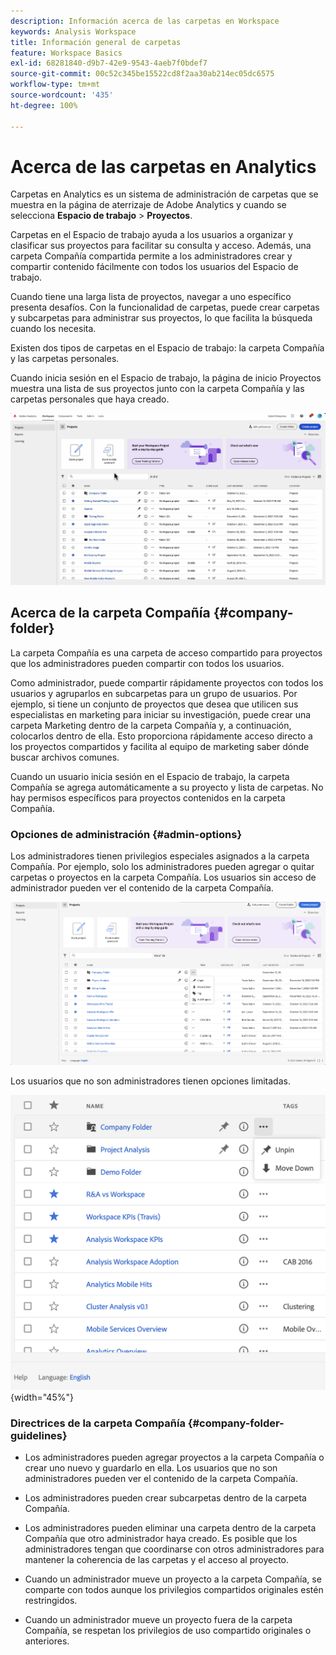 ```yaml
---
description: Información acerca de las carpetas en Workspace
keywords: Analysis Workspace
title: Información general de carpetas
feature: Workspace Basics
exl-id: 68281840-d9b7-42e9-9543-4aeb7f0bdef7
source-git-commit: 00c52c345be15522cd8f2aa30ab214ec05dc6575
workflow-type: tm+mt
source-wordcount: '435'
ht-degree: 100%

---
```


# Acerca de las carpetas en Analytics

Carpetas en Analytics es un sistema de administración de carpetas que se muestra en la página de aterrizaje de Adobe Analytics y cuando se selecciona **Espacio de trabajo** > **Proyectos**.

Carpetas en el Espacio de trabajo ayuda a los usuarios a organizar y clasificar sus proyectos para facilitar su consulta y acceso. Además, una carpeta Compañía compartida permite a los administradores crear y compartir contenido fácilmente con todos los usuarios del Espacio de trabajo.

Cuando tiene una larga lista de proyectos, navegar a uno específico presenta desafíos. Con la funcionalidad de carpetas, puede crear carpetas y subcarpetas para administrar sus proyectos, lo que facilita la búsqueda cuando los necesita.

Existen dos tipos de carpetas en el Espacio de trabajo: la carpeta Compañía y las carpetas personales.

Cuando inicia sesión en el Espacio de trabajo, la página de inicio Proyectos muestra una lista de sus proyectos junto con la carpeta Compañía y las carpetas personales que haya creado.

![](/help/analyze/analysis-workspace/build-workspace-project/assets/landing-page2.png)

## Acerca de la carpeta Compañía {#company-folder}

La carpeta Compañía es una carpeta de acceso compartido para proyectos que los administradores pueden compartir con todos los usuarios.

Como administrador, puede compartir rápidamente proyectos con todos los usuarios y agruparlos en subcarpetas para un grupo de usuarios. Por ejemplo, si tiene un conjunto de proyectos que desea que utilicen sus especialistas en marketing para iniciar su investigación, puede crear una carpeta Marketing dentro de la carpeta Compañía y, a continuación, colocarlos dentro de ella. Esto proporciona rápidamente acceso directo a los proyectos compartidos y facilita al equipo de marketing saber dónde buscar archivos comunes.

Cuando un usuario inicia sesión en el Espacio de trabajo, la carpeta Compañía se agrega automáticamente a su proyecto y lista de carpetas. No hay permisos específicos para proyectos contenidos en la carpeta Compañía.


### Opciones de administración {#admin-options}

Los administradores tienen privilegios especiales asignados a la carpeta Compañía. Por ejemplo, solo los administradores pueden agregar o quitar carpetas o proyectos en la carpeta Compañía. Los usuarios sin acceso de administrador pueden ver el contenido de la carpeta Compañía.

![](/help/analyze/analysis-workspace/build-workspace-project/assets/admin-options.png)

Los usuarios que no son administradores tienen opciones limitadas.

![](/help/analyze/analysis-workspace/build-workspace-project/assets/non-admin-folder-options.png){width="45%"}

### Directrices de la carpeta Compañía {#company-folder-guidelines}

- Los administradores pueden agregar proyectos a la carpeta Compañía o crear uno nuevo y guardarlo en ella. Los usuarios que no son administradores pueden ver el contenido de la carpeta Compañía.

- Los administradores pueden crear subcarpetas dentro de la carpeta Compañía.

- Los administradores pueden eliminar una carpeta dentro de la carpeta Compañía que otro administrador haya creado. Es posible que los administradores tengan que coordinarse con otros administradores para mantener la coherencia de las carpetas y el acceso al proyecto.

- Cuando un administrador mueve un proyecto a la carpeta Compañía, se comparte con todos aunque los privilegios compartidos originales estén restringidos.

- Cuando un administrador mueve un proyecto fuera de la carpeta Compañía, se respetan los privilegios de uso compartido originales o anteriores.
